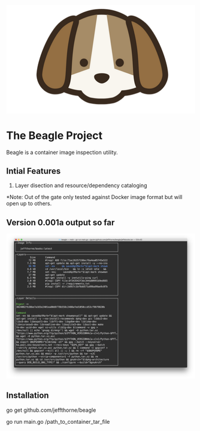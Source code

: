 ![alt tag](beagle.png?raw=true "Beagle")

The Beagle Project
===

Beagle is a container image inspection utility.

## Intial Features
1. Layer disection and resource/dependency cataloging

*Note: Out of the gate only tested against Docker image format but will
open up to others.


## Version 0.001a output so far
![alt tag](v1.png?raw=true "v1")


## Installation
go get github.com/jeffthorne/beagle

go run main.go /path_to_container_tar_file

